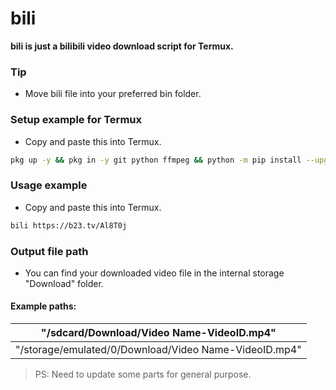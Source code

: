 # bili
**bili is just a bilibili video download script for Termux.**  
### Tip
- Move bili file into your preferred bin folder.  
### Setup example for Termux  
- Copy and paste this into Termux.
```bash
pkg up -y && pkg in -y git python ffmpeg && python -m pip install --upgrade pip && pip install youtube-dl && git clone https://github.com/RellikJaeger/bili && cd bili && chmod +x bili && mv bili ~/../usr/bin && cd .. && rm -rf bili
```
### Usage example
- Copy and paste this into Termux.
```bash
bili https://b23.tv/Al8T0j
```
### Output file path
- You can find your downloaded video file in the internal storage "Download" folder.  
#### Example paths:
| "/sdcard/Download/Video Name-VideoID.mp4"             |
| --- |
| "/storage/emulated/0/Download/Video Name-VideoID.mp4" |
> PS: Need to update some parts for general purpose.
